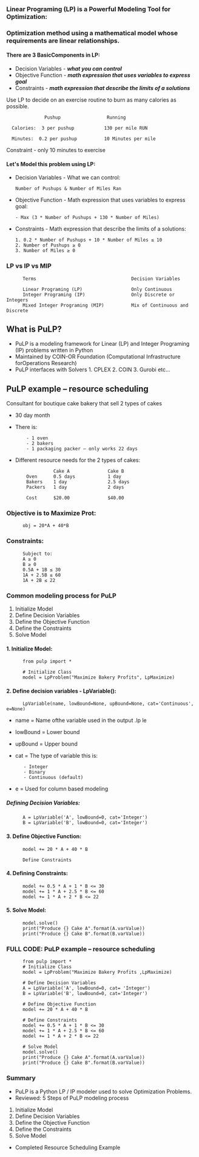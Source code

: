 ### Linear Programing (LP) is a Powerful Modeling Tool for Optimization:

### Optimization method using a mathematical model whose requirements are linear relationships.
#### There are 3 BasicComponents in LP:
- Decision Variables - ***what you can control***
- Objective Function - ***math expression that uses variables to express goal***
- Constraints - ***math expression that describe the limits of a solutions***


Use LP to decide on an exercise routine to burn as many calories as possible.
          
                  Pushup                 Running
   
      Calories:  3 per pushup           130 per mile RUN
   
      Minutes:  0.2 per pushup          10 Minutes per mile
 
Constraint - only 10 minutes to exercise

#### Let's Model this problem using LP:
- Decision Variables - What we can control:

      Number of Pushups & Number of Miles Ran
- Objective Function - Math expression that uses variables to express goal:

      - Max (3 * Number of Pushups + 130 * Number of Miles)
- Constraints - Math expression that describe the limits of a solutions:

      1. 0.2 * Number of Pushups + 10 * Number of Miles ≤ 10
      2. Number of Pushups ≥ 0
      3. Number of Miles ≥ 0
      
      
      
      
      
### LP vs IP vs MIP
          Terms                                   Decision Variables
          
          Linear Programing (LP)                  Only Continuous
          Integer Programing (IP)                 Only Discrete or Integers
          Mixed Integer Programing (MIP)          Mix of Continuous and Discrete
          
          
          
## What is PuLP?
- PuLP is a modeling framework for Linear (LP) and Integer Programing (IP) problems written in
Python 
- Maintained by COIN-OR Foundation (Computational Infrastructure forOperations Research)
- PuLP interfaces with Solvers
                    1. CPLEX
                    2. COIN
                    3. Gurobi
                     etc…
                     
   
## PuLP example – resource scheduling
Consultant for boutique cake bakery that sell 2 types of cakes
- 30 day month
- There is:

          - 1 oven
          - 2 bakers
          - 1 packaging packer – only works 22 days      
          
          
- Different resource needs for the 2 types of cakes:

                    Cake A              Cake B
          Oven      0.5 days            1 day
          Bakers    1 day               2.5 days
          Packers   1 day               2 days
              
          Cost      $20.00              $40.00
          
          
### Objective is to Maximize Prot:
          obj = 20*A + 40*B
          
### Constraints: 
          Subject to:
          A ≥ 0
          B ≥ 0
          0.5A + 1B ≤ 30
          1A + 2.5B ≤ 60
          1A + 2B ≤ 22
          
          
### Common modeling process for PuLP
1. Initialize Model
2. Define Decision Variables
3. Define the Objective Function
4. Define the Constraints
5. Solve Model


#### 1. Initialize Model:
          from pulp import *
          
          # Initialize Class
          model = LpProblem("Maximize Bakery Profits", LpMaximize)
#### 2. Define decision variables - LpVariable():
          LpVariable(name, lowBound=None, upBound=None, cat='Continuous', e=None)
          
- name = Name ofthe variable used in the output .lp le
- lowBound = Lower bound
- upBound = Upper bound
- cat = The type of variable this is:

         - Integer
         - Binary
         - Continuous (default)
- e = Used for column based modeling

##### Defining Decision Variables:
          A = LpVariable('A', lowBound=0, cat='Integer')
          B = LpVariable('B', lowBound=0, cat='Integer')

#### 3. Define Objective Function:
          model += 20 * A + 40 * B
          
          Define Constraints
#### 4. Defining Constraints:
          model += 0.5 * A + 1 * B <= 30
          model += 1 * A + 2.5 * B <= 60
          model += 1 * A + 2 * B <= 22
          
          
#### 5. Solve Model:
          model.solve()
          print("Produce {} Cake A".format(A.varValue))
          print("Produce {} Cake B".format(B.varValue))
          
          
          
### FULL CODE: PuLP example – resource scheduling
          
          from pulp import *
          # Initialize Class
          model = LpProblem("Maximize Bakery Profits ,LpMaximize)
          
          # Define Decision Variables
          A = LpVariable('A', lowBound=0, cat= 'Integer')
          B = LpVariable('B', lowBound=0, cat='Integer')
          
          # Define Objective Function
          model += 20 * A + 40 * B
          
          # Define Constraints
          model += 0.5 * A + 1 * B <= 30
          model += 1 * A + 2.5 * B <= 60
          model += 1 * A + 2 * B <= 22
          
          # Solve Model
          model.solve()
          print("Produce {} Cake A".format(A.varValue))
          print("Produce {} Cake B".format(B.varValue))
          
          
### Summary         
- PuLP is a Python LP / IP modeler used to solve Optimization Problems.
- Reviewed: 5 Steps of PuLP modeling process
1. Initialize Model
2. Define Decision Variables
3. Define the Objective Function
4. Define the Constraints
5. Solve Model

- Completed Resource Scheduling Example
